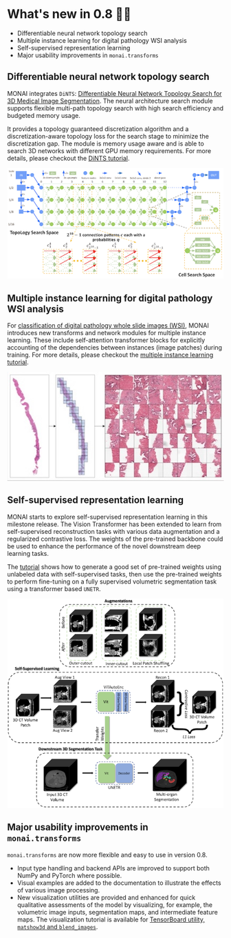 # What's new in 0.8 🎉🎉

- Differentiable neural network topology search
- Multiple instance learning for digital pathology WSI analysis
- Self-supervised representation learning
- Major usability improvements in `monai.transforms`

## Differentiable neural network topology search
MONAI integrates `DiNTS`: [Differentiable Neural Network Topology Search for 3D
Medical Image Segmentation](https://arxiv.org/abs/2103.15954). The neural
architecture search module supports flexible multi-path topology search with
high search efficiency and budgeted memory usage.

It provides a topology guaranteed discretization algorithm and a
discretization-aware topology loss for the search stage to minimize the
discretization gap. The module is memory usage aware and is able to search 3D
networks with different GPU memory requirements. For more details, please checkout the
[DiNTS tutorial](https://github.com/Project-MONAI/tutorials/tree/master/automl).

![DiNTS](../images/dints-overview.png)

## Multiple instance learning for digital pathology WSI analysis
For [classification of digital pathology whole slide images
(WSI)](https://arxiv.org/abs/2111.01556), MONAI introduces new transforms and
network modules for multiple instance learning. These include self-attention
transformer blocks for explicitly accounting of the dependencies between instances
(image patches) during training. For more details,
please checkout the [multiple instance learning tutorial](https://github.com/Project-MONAI/tutorials/tree/master/pathology/multiple_instance_learning).

![multi-instance](../images/mil-patches.jpg)

## Self-supervised representation learning
MONAI starts to explore self-supervised representation learning in this
milestone release. The Vision Transformer has been extended to learn from self-supervised
reconstruction tasks with various data augmentation and a regularized
contrastive loss. The weights of the pre-trained backbone could be used to
enhance the performance of the novel downstream deep learning tasks.

The [tutorial](https://github.com/Project-MONAI/tutorials/tree/master/self_supervised_pretraining)
shows how to generate a good set of pre-trained weights using unlabeled data
with self-supervised tasks, then use the pre-trained weights to perform
fine-tuning on a fully supervised volumetric segmentation task using a transformer based `UNETR`.

![self-supervised](../images/ssl_overview.png)

## Major usability improvements in `monai.transforms`
`monai.transforms` are now more flexible and easy to use in version 0.8.
- Input type handling and backend APIs are improved to support both
  NumPy and PyTorch where possible.
- Visual examples are added to the documentation to illustrate the effects of
  various image processing.
- New visualization utilities are provided and enhanced for quick qualitative
  assessments of the model by visualizing, for example, the volumetric image
  inputs, segmentation maps, and intermediate feature maps.
  The visualization tutorial is available for
  [TensorBoard utility, `matshow3d` and `blend_images`](https://github.com/Project-MONAI/tutorials/blob/master/modules/transform_visualization.ipynb).
